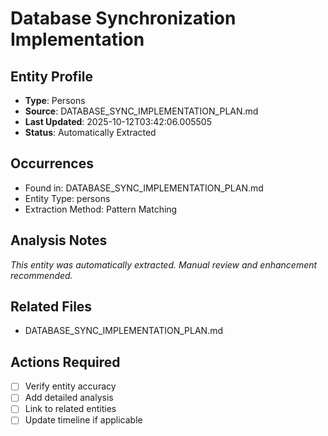 # Database Synchronization Implementation

## Entity Profile
- **Type**: Persons
- **Source**: DATABASE_SYNC_IMPLEMENTATION_PLAN.md
- **Last Updated**: 2025-10-12T03:42:06.005505
- **Status**: Automatically Extracted

## Occurrences
- Found in: DATABASE_SYNC_IMPLEMENTATION_PLAN.md
- Entity Type: persons
- Extraction Method: Pattern Matching

## Analysis Notes
*This entity was automatically extracted. Manual review and enhancement recommended.*

## Related Files
- DATABASE_SYNC_IMPLEMENTATION_PLAN.md

## Actions Required
- [ ] Verify entity accuracy
- [ ] Add detailed analysis
- [ ] Link to related entities
- [ ] Update timeline if applicable
